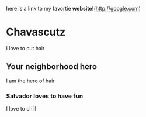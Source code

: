 here is a link to my favortie **website!**(http://google.com)



# Chavascutz
I love to cut hair 
## Your neighborhood hero
I am the hero of hair
### Salvador loves to have fun
I love to chill

